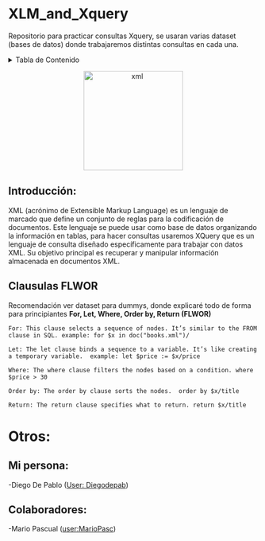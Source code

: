 # XLM_and_Xquery
Repositorio para practicar consultas Xquery, se usaran varias dataset (bases de datos) donde trabajaremos distintas consultas en cada una.

<details>
  <summary>Tabla de Contenido</summary>
    <ol>
      <li><a href="#intro">Introducción</a></li>
      <li><a href="#desarrollo">Clausulas FLWOR/a></li>
      <li><a href="#otros">Autor, colaboradores y otros detalles</a></li>
    </ol>
</details>

<p align="center">
  <img src="https://github.com/Diegodepab/isa2024-healthcalc/assets/91531665/9f0d1f7d-79f2-45e6-a5ef-e4429ed48551" width="200" title="xml">
</p>

<a name="intro"></a>
## Introducción:
XML (acrónimo de Extensible Markup Language) es un lenguaje de marcado que define un conjunto de reglas para la codificación de documentos. Este lenguaje se puede usar como base de datos organizando la información en tablas, para hacer consultas usaremos XQuery que es un lenguaje de consulta diseñado específicamente para trabajar con datos XML. Su objetivo principal es recuperar y manipular información almacenada en documentos XML.


<a name="desarrollo"></a>  
## Clausulas FLWOR
Recomendación ver dataset para dummys, donde explicaré todo de forma para principiantes
**For, Let, Where, Order by, Return (FLWOR)**
````
For: This clause selects a sequence of nodes. It’s similar to the FROM clause in SQL. example: for $x in doc("books.xml")/

Let: The let clause binds a sequence to a variable. It’s like creating a temporary variable.  example: let $price := $x/price

Where: The where clause filters the nodes based on a condition. where $price > 30

Order by: The order by clause sorts the nodes.  order by $x/title

Return: The return clause specifies what to return. return $x/title

````


<a name="otros"> </a>
# Otros:
## Mi persona:

-Diego De Pablo ([User: Diegodepab](https://github.com/Diegodepab))

## Colaboradores:

-Mario Pascual ([user:MarioPasc](https://github.com/MarioPasc))
